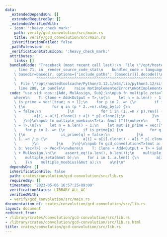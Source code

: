 ```yaml
---
data:
  _extendedDependsOn: []
  _extendedRequiredBy: []
  _extendedVerifiedWith:
  - icon: ':heavy_check_mark:'
    path: verify/gcd_convolution/src/main.rs
    title: verify/gcd_convolution/src/main.rs
  _isVerificationFailed: false
  _pathExtension: rs
  _verificationStatusIcon: ':heavy_check_mark:'
  attributes:
    links: []
  bundledCode: "Traceback (most recent call last):\n  File \"/opt/hostedtoolcache/Python/3.12.1/x64/lib/python3.12/site-packages/onlinejudge_verify/documentation/build.py\"\
    , line 71, in _render_source_code_stat\n    bundled_code = language.bundle(stat.path,\
    \ basedir=basedir, options={'include_paths': [basedir]}).decode()\n          \
    \         ^^^^^^^^^^^^^^^^^^^^^^^^^^^^^^^^^^^^^^^^^^^^^^^^^^^^^^^^^^^^^^^^^^^^^^^^^^^^^^^^^\n\
    \  File \"/opt/hostedtoolcache/Python/3.12.1/x64/lib/python3.12/site-packages/onlinejudge_verify/languages/rust.py\"\
    , line 288, in bundle\n    raise NotImplementedError\nNotImplementedError\n"
  code: "use std::ops::{Add, MulAssign, Sub};\n\npub fn multiple_zeta<T>(a: &mut [T])\n\
    where\n    T: Clone + Add<Output = T>,\n{\n    let n = a.len() - 1;\n    let mut\
    \ is_prime = vec![true; n + 1];\n    for p in 2..=n {\n        if is_prime[p]\
    \ {\n            for q in (p * 2..=n).step_by(p) {\n                is_prime[q]\
    \ = false;\n            }\n            for i in (1..=n / p).rev() {\n        \
    \        a[i] = a[i].clone() + a[i * p].clone();\n            }\n        }\n \
    \   }\n}\n\npub fn multiple_moebius<T>(a: &mut [T])\nwhere\n    T: Clone + Sub<Output\
    \ = T>,\n{\n    let n = a.len() - 1;\n    let mut is_prime = vec![true; n + 1];\n\
    \    for p in 2..=n {\n        if is_prime[p] {\n            for q in (p * 2..=n).step_by(p)\
    \ {\n                is_prime[q] = false;\n            }\n            for i in\
    \ 1..=n / p {\n                a[i] = a[i].clone() - a[i * p].clone();\n     \
    \       }\n        }\n    }\n}\n\npub fn gcd_convolution<T>(mut a: Vec<T>, mut\
    \ b: Vec<T>) -> Vec<T>\nwhere\n    T: Clone + Add<Output = T> + Sub<Output = T>\
    \ + MulAssign,\n{\n    assert_eq!(a.len(), b.len());\n    multiple_zeta(&mut a);\n\
    \    multiple_zeta(&mut b);\n    for i in 1..a.len() {\n        a[i] *= b[i].clone();\n\
    \    }\n    multiple_moebius(&mut a);\n    a\n}\n"
  dependsOn: []
  isVerificationFile: false
  path: crates/convolution/gcd-convolution/src/lib.rs
  requiredBy: []
  timestamp: '2023-05-06 16:57:25+09:00'
  verificationStatus: LIBRARY_ALL_AC
  verifiedWith:
  - verify/gcd_convolution/src/main.rs
documentation_of: crates/convolution/gcd-convolution/src/lib.rs
layout: document
redirect_from:
- /library/crates/convolution/gcd-convolution/src/lib.rs
- /library/crates/convolution/gcd-convolution/src/lib.rs.html
title: crates/convolution/gcd-convolution/src/lib.rs
---
```

